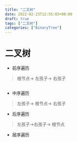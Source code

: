 ```yaml
---
title: "二叉树"
date: 2022-02-23T12:55:03+08:00
draft: true
tags: ["二叉树"]
categories: ["BinaryTree"]
---
```


# 二叉树

- 前序遍历
> 根节点-> 左孩子-> 右孩子
```python


```
- 中序遍历
> 左孩子-> 根节点-> 右孩子
- 后序遍历
> 左孩子->右孩子-> 根节点
- 层序遍历
> 

